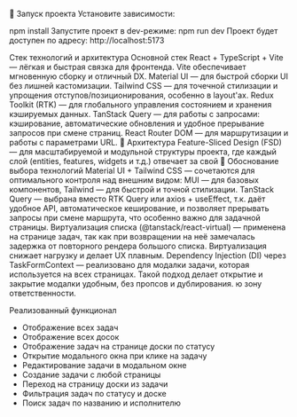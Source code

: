 🚀 Запуск проекта Установите зависимости:

npm install Запустите проект в dev-режиме:
npm run dev Проект будет доступен по адресу: http://localhost:5173

Стек технологий и архитектура Основной стек React + TypeScript + Vite — лёгкая и быстрая связка для фронтенда. Vite обеспечивает мгновенную сборку и отличный DX.
Material UI — для быстрой сборки UI без лишней кастомизации.
Tailwind CSS — для точечной стилизации и упрощения отступов/позиционирования, особенно в layout'ах.
Redux Toolkit (RTK) — для глобального управления состоянием и хранения кэшируемых данных.
TanStack Query — для работы с запросами: кэширование, автоматические обновления и удобное прерывание запросов при смене страниц.
React Router DOM — для маршрутизации и работы с параметрами URL.
🧱 Архитектура Feature-Sliced Design (FSD) — для масштабируемой и модульной структуры проекта, где каждый слой (entities, features, widgets и т.д.) отвечает за свой 
📌 Обоснование выбора технологий Material UI + Tailwind CSS — сочетаются для оптимального контроля над внешним видом: MUI — для базовых компонентов, Tailwind — для быстрой и точной стилизации.
TanStack Query — выбрана вместо RTK Query или axios + useEffect, т.к. даёт удобное API, автоматическое кеширование, и позволяет прерывать запросы при смене маршрута, что особенно важно для задачной страницы.
Виртуализация списка (@tanstack/react-virtual) — применена на странице задач, так как при возвращении на неё замечалась задержка от повторного рендера большого списка. Виртуализация снижает нагрузку и делает UX плавным.
Dependency Injection (DI) через TaskFormContext — реализовано для модалки задачи, которая используется на всех страницах. Такой подход делает открытие и закрытие модалки удобным, без пропсов и дублирования. ю зону ответственности.

Реализованный функционал
- Отображение всех задач
- Отображение всех досок
- Отображение задач на странице доски по статусу
- Открытие модального окна при клике на задачу
- Редактирование задачи в модальном окне
- Создание задачи с любой страницы
- Переход на страницу доски из задачи
- Фильтрация задач по статусу и доске
- Поиск задач по названию и исполнителю
